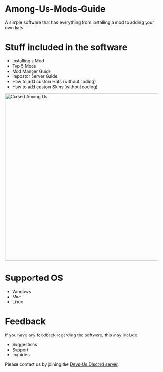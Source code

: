 # Among-Us-Mods-Guide
A simple software that has everything from installing a mod to adding your own hats

# **Stuff included in the software** 
- Installing a Mod 
- Top 5 Mods
- Mod Manger Guide
- Impostor Server Guide
- How to add custom Hats (without coding)
- How to add custom Skins (without coding)

<p align="left">
  <img width="550"  alt="Cursed Among Us" src="https://user-images.githubusercontent.com/82509942/126963659-2c4fdcef-504c-43fe-af35-05ce86fb230c.png">
</p>


# Supported OS
- Windows
- Mac
- Linux

# Feedback

If you have any feedback regarding the software, this may include:

- Suggestions
- Support
- Inquiries

Please contact us by joining the [Devs-Us Discord server](https://discord.gg/dccRRY8dcR "Devs-Us").

